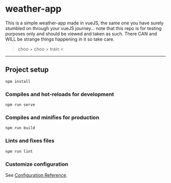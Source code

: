 # weather-app

This is a simple weather-app made in vueJS, the same one you have surely stumbled on through your vueJS journey... note that this repo is for testing purposes only and should be viewed and taken as such. There CAN and WILL be strange things happening in it so take care. 

> choo + choo = train <

------------------------------------------------------

## Project setup
```
npm install
```

### Compiles and hot-reloads for development
```
npm run serve
```

### Compiles and minifies for production
```
npm run build
```

### Lints and fixes files
```
npm run lint
```

### Customize configuration
See [Configuration Reference](https://cli.vuejs.org/config/).
